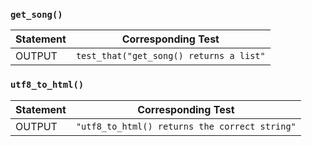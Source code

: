 ### `get_song()`

|Statement|Corresponding Test|
|-|-|
|OUTPUT|`test_that("get_song() returns a list"`|




### `utf8_to_html()`
|Statement|Corresponding Test|
|-|-|
|OUTPUT|`"utf8_to_html() returns the correct string"`|
